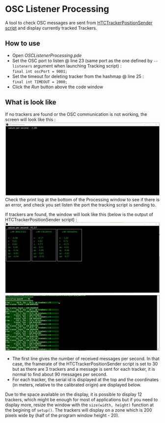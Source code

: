 # OSC Listener Processing
A tool to check OSC messages are sent from [HTCTrackerPositionSender script](https://github.com/numediart/ImmersiveSoundSpace/tree/master/Tracking) and display currently tracked Trackers.

## How to use
- Open *OSCListenerProcessing.pde*
- Set the OSC port to listen @ line 23 (same port as the one defined by `--listeners` argument when launching Tracking script) :  
`final int oscPort = 9001;`
- Set the timeout for deleting tracker from the hashmap @ line 25 :  
`final int TIMEOUT = 2000;`
- Click the *Run* button above the code window

## What is look like
If no trackers are found or the OSC communication is not working, the screen will look like this :  
![No tracker](screenshots/noTracker.png)  
Check the print log at the bottom of the Processing window to see if there is an error, and check you set listen the port the tracking script is sending to.

If trackers are found, the window will look like this (below is the output of HTCTrackerPositionSender script) :  
![Trackers displayed](screenshots/trackers.png)  
- The first line gives the number of received messages per second. In that case, the framerate of the HTCTrackerPositionSender script is set to 30 but as there are 3 trackers and a message is sent for each tracker, it is normal to find about 90 messages per second.
- For each tracker, the serial id is displayed at the top and the coordinates (in meters, relative to the calibrated origin) are displayed below.

Due to the space available on the display, it is possible to display 12 trackers, which might be enough for most of applications but if you need to display more, resize the window with the `size(width, height)` function at the begining of `setup()`. The trackers will display on a zone which is 200 pixels wide by (half of the program window height - 20).
